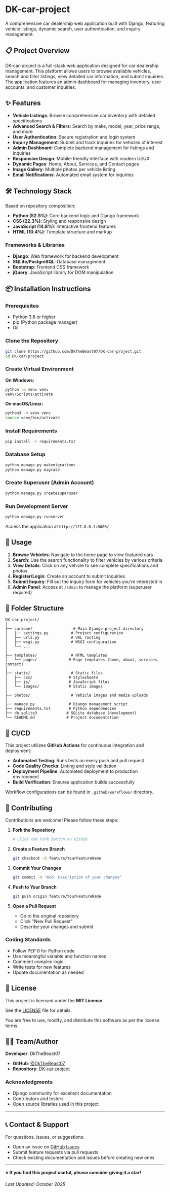# DK-car-project

A comprehensive car dealership web application built with Django, featuring vehicle listings, dynamic search, user authentication, and inquiry management.

## 📋 Project Overview

DK-car-project is a full-stack web application designed for car dealership management. This platform allows users to browse available vehicles, search and filter listings, view detailed car information, and submit inquiries. The application features an admin dashboard for managing inventory, user accounts, and customer inquiries.

## ✨ Features

- **Vehicle Listings**: Browse comprehensive car inventory with detailed specifications
- **Advanced Search & Filters**: Search by make, model, year, price range, and more
- **User Authentication**: Secure registration and login system
- **Inquiry Management**: Submit and track inquiries for vehicles of interest
- **Admin Dashboard**: Complete backend management for listings and inquiries
- **Responsive Design**: Mobile-friendly interface with modern UI/UX
- **Dynamic Pages**: Home, About, Services, and Contact pages
- **Image Gallery**: Multiple photos per vehicle listing
- **Email Notifications**: Automated email system for inquiries

## 🛠️ Technology Stack

Based on repository composition:
- **Python (52.5%)**: Core backend logic and Django framework
- **CSS (22.3%)**: Styling and responsive design
- **JavaScript (14.8%)**: Interactive frontend features
- **HTML (10.4%)**: Template structure and markup

### Frameworks & Libraries
- **Django**: Web framework for backend development
- **SQLite/PostgreSQL**: Database management
- **Bootstrap**: Frontend CSS framework
- **jQuery**: JavaScript library for DOM manipulation

## 📦 Installation Instructions

### Prerequisites
- Python 3.8 or higher
- pip (Python package manager)
- Git

### Clone the Repository

```bash
git clone https://github.com/DkTheBeast07/DK-car-project.git
cd DK-car-project
```

### Create Virtual Environment

**On Windows:**
```bash
python -m venv venv
venv\Scripts\activate
```

**On macOS/Linux:**
```bash
python3 -m venv venv
source venv/bin/activate
```

### Install Requirements

```bash
pip install -r requirements.txt
```

### Database Setup

```bash
python manage.py makemigrations
python manage.py migrate
```

### Create Superuser (Admin Account)

```bash
python manage.py createsuperuser
```

### Run Development Server

```bash
python manage.py runserver
```

Access the application at `http://127.0.0.1:8000/`

## 🚀 Usage

1. **Browse Vehicles**: Navigate to the home page to view featured cars
2. **Search**: Use the search functionality to filter vehicles by various criteria
3. **View Details**: Click on any vehicle to see complete specifications and photos
4. **Register/Login**: Create an account to submit inquiries
5. **Submit Inquiry**: Fill out the inquiry form for vehicles you're interested in
6. **Admin Panel**: Access at `/admin` to manage the platform (superuser required)

## 📁 Folder Structure

```
DK-car-project/
│
├── carzone/                  # Main Django project directory
│   ├── settings.py          # Project configuration
│   ├── urls.py              # URL routing
│   ├── wsgi.py              # WSGI configuration
│   └── ...
│
├── templates/               # HTML templates
│   └── pages/              # Page templates (home, about, services, contact)
│
├── static/                  # Static files
│   ├── css/                # Stylesheets
│   ├── js/                 # JavaScript files
│   └── images/             # Static images
│
├── photos/                  # Vehicle images and media uploads
│
├── manage.py               # Django management script
├── requirements.txt        # Python dependencies
├── db.sqlite3             # SQLite database (development)
└── README.md              # Project documentation
```

## 🔄 CI/CD

This project utilizes **GitHub Actions** for continuous integration and deployment:

- **Automated Testing**: Runs tests on every push and pull request
- **Code Quality Checks**: Linting and style validation
- **Deployment Pipeline**: Automated deployment to production environment
- **Build Verification**: Ensures application builds successfully

Workflow configurations can be found in `.github/workflows/` directory.

## 🤝 Contributing

Contributions are welcome! Please follow these steps:

1. **Fork the Repository**
   ```bash
   # Click the Fork button on GitHub
   ```

2. **Create a Feature Branch**
   ```bash
   git checkout -b feature/YourFeatureName
   ```

3. **Commit Your Changes**
   ```bash
   git commit -m "Add: Description of your changes"
   ```

4. **Push to Your Branch**
   ```bash
   git push origin feature/YourFeatureName
   ```

5. **Open a Pull Request**
   - Go to the original repository
   - Click "New Pull Request"
   - Describe your changes and submit

### Coding Standards
- Follow PEP 8 for Python code
- Use meaningful variable and function names
- Comment complex logic
- Write tests for new features
- Update documentation as needed

## 📄 License

This project is licensed under the **MIT License**.

See the [LICENSE](LICENSE) file for details.

You are free to use, modify, and distribute this software as per the license terms.

## 👨‍💻 Team/Author

**Developer**: DkTheBeast07

- **GitHub**: [@DkTheBeast07](https://github.com/DkTheBeast07)
- **Repository**: [DK-car-project](https://github.com/DkTheBeast07/DK-car-project)

### Acknowledgments
- Django community for excellent documentation
- Contributors and testers
- Open source libraries used in this project

---

## 📞 Contact & Support

For questions, issues, or suggestions:
- Open an issue on [GitHub Issues](https://github.com/DkTheBeast07/DK-car-project/issues)
- Submit feature requests via pull requests
- Check existing documentation and issues before creating new ones

---

**⭐ If you find this project useful, please consider giving it a star!**

*Last Updated: October 2025*
